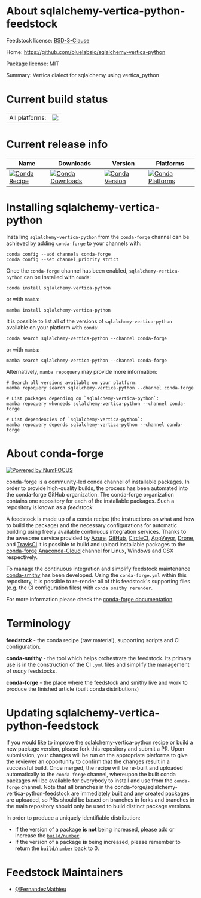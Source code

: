 About sqlalchemy-vertica-python-feedstock
=========================================

Feedstock license: [BSD-3-Clause](https://github.com/conda-forge/sqlalchemy-vertica-python-feedstock/blob/main/LICENSE.txt)

Home: https://github.com/bluelabsio/sqlalchemy-vertica-python

Package license: MIT

Summary: Vertica dialect for sqlalchemy using vertica_python

Current build status
====================


<table><tr><td>All platforms:</td>
    <td>
      <a href="https://dev.azure.com/conda-forge/feedstock-builds/_build/latest?definitionId=11315&branchName=main">
        <img src="https://dev.azure.com/conda-forge/feedstock-builds/_apis/build/status/sqlalchemy-vertica-python-feedstock?branchName=main">
      </a>
    </td>
  </tr>
</table>

Current release info
====================

| Name | Downloads | Version | Platforms |
| --- | --- | --- | --- |
| [![Conda Recipe](https://img.shields.io/badge/recipe-sqlalchemy--vertica--python-green.svg)](https://anaconda.org/conda-forge/sqlalchemy-vertica-python) | [![Conda Downloads](https://img.shields.io/conda/dn/conda-forge/sqlalchemy-vertica-python.svg)](https://anaconda.org/conda-forge/sqlalchemy-vertica-python) | [![Conda Version](https://img.shields.io/conda/vn/conda-forge/sqlalchemy-vertica-python.svg)](https://anaconda.org/conda-forge/sqlalchemy-vertica-python) | [![Conda Platforms](https://img.shields.io/conda/pn/conda-forge/sqlalchemy-vertica-python.svg)](https://anaconda.org/conda-forge/sqlalchemy-vertica-python) |

Installing sqlalchemy-vertica-python
====================================

Installing `sqlalchemy-vertica-python` from the `conda-forge` channel can be achieved by adding `conda-forge` to your channels with:

```
conda config --add channels conda-forge
conda config --set channel_priority strict
```

Once the `conda-forge` channel has been enabled, `sqlalchemy-vertica-python` can be installed with `conda`:

```
conda install sqlalchemy-vertica-python
```

or with `mamba`:

```
mamba install sqlalchemy-vertica-python
```

It is possible to list all of the versions of `sqlalchemy-vertica-python` available on your platform with `conda`:

```
conda search sqlalchemy-vertica-python --channel conda-forge
```

or with `mamba`:

```
mamba search sqlalchemy-vertica-python --channel conda-forge
```

Alternatively, `mamba repoquery` may provide more information:

```
# Search all versions available on your platform:
mamba repoquery search sqlalchemy-vertica-python --channel conda-forge

# List packages depending on `sqlalchemy-vertica-python`:
mamba repoquery whoneeds sqlalchemy-vertica-python --channel conda-forge

# List dependencies of `sqlalchemy-vertica-python`:
mamba repoquery depends sqlalchemy-vertica-python --channel conda-forge
```


About conda-forge
=================

[![Powered by
NumFOCUS](https://img.shields.io/badge/powered%20by-NumFOCUS-orange.svg?style=flat&colorA=E1523D&colorB=007D8A)](https://numfocus.org)

conda-forge is a community-led conda channel of installable packages.
In order to provide high-quality builds, the process has been automated into the
conda-forge GitHub organization. The conda-forge organization contains one repository
for each of the installable packages. Such a repository is known as a *feedstock*.

A feedstock is made up of a conda recipe (the instructions on what and how to build
the package) and the necessary configurations for automatic building using freely
available continuous integration services. Thanks to the awesome service provided by
[Azure](https://azure.microsoft.com/en-us/services/devops/), [GitHub](https://github.com/),
[CircleCI](https://circleci.com/), [AppVeyor](https://www.appveyor.com/),
[Drone](https://cloud.drone.io/welcome), and [TravisCI](https://travis-ci.com/)
it is possible to build and upload installable packages to the
[conda-forge](https://anaconda.org/conda-forge) [Anaconda-Cloud](https://anaconda.org/)
channel for Linux, Windows and OSX respectively.

To manage the continuous integration and simplify feedstock maintenance
[conda-smithy](https://github.com/conda-forge/conda-smithy) has been developed.
Using the ``conda-forge.yml`` within this repository, it is possible to re-render all of
this feedstock's supporting files (e.g. the CI configuration files) with ``conda smithy rerender``.

For more information please check the [conda-forge documentation](https://conda-forge.org/docs/).

Terminology
===========

**feedstock** - the conda recipe (raw material), supporting scripts and CI configuration.

**conda-smithy** - the tool which helps orchestrate the feedstock.
                   Its primary use is in the construction of the CI ``.yml`` files
                   and simplify the management of *many* feedstocks.

**conda-forge** - the place where the feedstock and smithy live and work to
                  produce the finished article (built conda distributions)


Updating sqlalchemy-vertica-python-feedstock
============================================

If you would like to improve the sqlalchemy-vertica-python recipe or build a new
package version, please fork this repository and submit a PR. Upon submission,
your changes will be run on the appropriate platforms to give the reviewer an
opportunity to confirm that the changes result in a successful build. Once
merged, the recipe will be re-built and uploaded automatically to the
`conda-forge` channel, whereupon the built conda packages will be available for
everybody to install and use from the `conda-forge` channel.
Note that all branches in the conda-forge/sqlalchemy-vertica-python-feedstock are
immediately built and any created packages are uploaded, so PRs should be based
on branches in forks and branches in the main repository should only be used to
build distinct package versions.

In order to produce a uniquely identifiable distribution:
 * If the version of a package **is not** being increased, please add or increase
   the [``build/number``](https://docs.conda.io/projects/conda-build/en/latest/resources/define-metadata.html#build-number-and-string).
 * If the version of a package **is** being increased, please remember to return
   the [``build/number``](https://docs.conda.io/projects/conda-build/en/latest/resources/define-metadata.html#build-number-and-string)
   back to 0.

Feedstock Maintainers
=====================

* [@FernandezMathieu](https://github.com/FernandezMathieu/)

